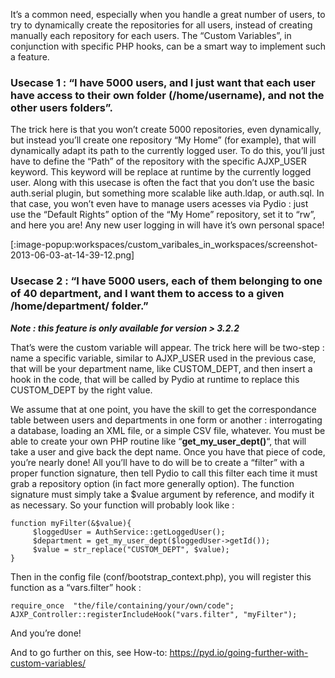 It’s a common need, especially when you handle a great number of users, to try to dynamically create the repositories for all users, instead of creating manually each repository for each users. The “Custom Variables”, in conjunction with specific PHP hooks, can be a smart way to implement such a feature.

### Usecase 1 : “I have 5000 users, and I just want that each user have access to their own folder (/home/username), and not the other users folders”.
The trick here is that you won’t create 5000 repositories, even dynamically, but instead you’ll create one repository “My Home” (for example), that will dynamically adapt its path to the currently logged user. To do this, you’ll just have to define the “Path” of the repository with the specific AJXP_USER keyword. This keyword will be replace at runtime by the currently logged user. Along with this usecase is often the fact that you don’t use the basic auth.serial plugin, but something more scalable like auth.ldap, or auth.sql. In that case, you won’t even have to manage users acesses via Pydio : just use the “Default Rights” option of the “My Home” repository, set it to “rw”, and here you are! Any new user logging in will have it’s own personal space!

[:image-popup:workspaces/custom_varibales_in_workspaces/screenshot-2013-06-03-at-14-39-12.png]

### Usecase 2 : “I have 5000 users, each of them belonging to one of 40 department, and I want them to access to a given /home/department/ folder.”
**_Note : this feature is only available for version > 3.2.2_**

That’s were the custom variable will appear. The trick here will be two-step : name a specific variable, similar to AJXP_USER used in the previous case, that will be your department name, like CUSTOM_DEPT, and then insert a hook in the code, that will be called by Pydio at runtime to replace this CUSTOM_DEPT by the right value.

We assume that at one point, you have the skill to get the correspondance table between users and departments in one form or another : interrogating a database, loading an XML file, or a simple CSV file, whatever. You must be able to create your own PHP routine like “**get_my_user_dept()**“, that will take a user and give back the dept name. Once you have that piece of code, you’re nearly done! All you’ll have to do will be to create a “filter” with a proper function signature, then tell Pydio to call this filter each time it must grab a repository option (in fact more generally option). The function signature must simply take a $value argument by reference, and modify it as necessary. So your function will probably look like :

	function myFilter(&$value){
    	 $loggedUser = AuthService::getLoggedUser();
    	 $department = get_my_user_dept($loggedUser->getId());
    	 $value = str_replace("CUSTOM_DEPT", $value);
	}

Then in the config file (conf/bootstrap_context.php), you will register this function as a “vars.filter” hook :

	require_once  "the/file/containing/your/own/code";
	AJXP_Controller::registerIncludeHook("vars.filter", "myFilter");
	
And you’re done!

 

And to go further on this, see How-to: https://pyd.io/going-further-with-custom-variables/